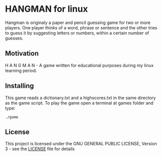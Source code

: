 # HANGMAN for linux
Hangman is originaly a paper and pencil guessing game for two or more players. One player thinks of a word, phrase or sentence and the other tries to guess it by suggesting letters or numbers, within a certain number of guesses.

## Motivation
H A N G M A N - A game written for educational purposes during my linux learning period.

## Installing
This game reads a dictionary.txt and a highscores.txt in the same directory as the game script.
To play the game open a terminal at games folder and type: 
```
./game 
```
## License

This project is licensed under the GNU GENERAL PUBLIC LICENSE, Version 3 - see the [LICENSE](LICENSE) file for details
